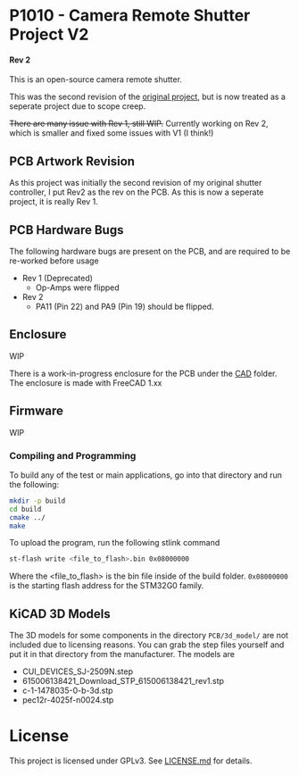 # P1010 - Camera Remote Shutter Project V2
#### Rev 2

This is an open-source camera remote shutter.

This was the second revision of the [original project](https://github.com/Electro707/camera_remote_shutter), but is now treated as a seperate project due to scope creep.

~~There are many issue with Rev 1, still WIP.~~
Currently working on Rev 2, which is smaller and fixed some issues with V1 (I think!)

## PCB Artwork Revision
As this project was initially the second revision of my original shutter controller, I put Rev2 as the rev on the PCB. As this is now a seperate project, it is really Rev 1.

## PCB Hardware Bugs
The following hardware bugs are present on the PCB, and are required to be re-worked before usage

- Rev 1 (Deprecated)
    - Op-Amps were flipped
- Rev 2
    - PA11 (Pin 22) and PA9 (Pin 19) should be flipped.

## Enclosure
WIP

There is a work-in-progress enclosure for the PCB under the [CAD](CAD) folder. The enclosure is made with FreeCAD 1.xx

## Firmware

WIP

### Compiling and Programming
To build any of the test or main applications, go into that directory and run the following:
```bash
mkdir -p build
cd build
cmake ../
make
```

To upload the program, run the following stlink command
```bash
st-flash write <file_to_flash>.bin 0x08000000
```

Where the <file_to_flash> is the bin file inside of the build folder. `0x08000000` is the starting flash address for the STM32G0 family.

## KiCAD 3D Models
The 3D models for some components in the directory `PCB/3d_model/` are not included due to licensing reasons. You can grab the step files yourself and put it in that directory from the manufacturer. The models are
- CUI_DEVICES_SJ-2509N.step
- 615006138421_Download_STP_615006138421_rev1.stp
- c-1-1478035-0-b-3d.stp
- pec12r-4025f-n0024.stp

# License
This project is licensed under GPLv3. See [LICENSE.md](LICENSE.md) for details.
